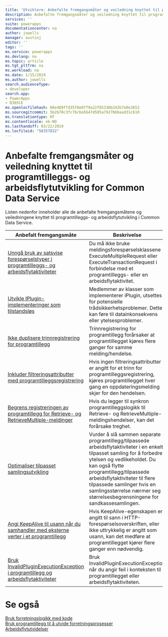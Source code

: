 ```yaml
---
title: 'Utviklere: Anbefalte fremgangsmåter og veiledning knyttet til programtilleggs- og arbeidsflytutvikling for Common Data Service | Microsoft Docs'
description: Anbefalte fremgangsmåter og veiledning knyttet til programtilleggs- og arbeidsflytutvikling for utviklere av Common Data Service i PowerApps.
services: ''
suite: powerapps
documentationcenter: na
author: jowells
manager: austinj
editor: ''
tags: ''
ms.service: powerapps
ms.devlang: na
ms.topic: article
ms.tgt_pltfrm: na
ms.workload: na
ms.date: 1/15/2019
ms.author: jowells
search.audienceType:
- developer
search.app:
- PowerApps
- D365CE
ms.openlocfilehash: 60e489ffd35f0e07f9a22f65336b242b7e0e2652
ms.sourcegitcommit: 5b2b70c3fc7bcba5647d505a79276bbaad31c610
ms.translationtype: HT
ms.contentlocale: nb-NO
ms.lasthandoff: 03/22/2019
ms.locfileid: "58357832"
---
```

# <a name="best-practices-and-guidance-regarding-plug-in-and-workflow-development-for-the-common-data-service"></a>Anbefalte fremgangsmåter og veiledning knyttet til programtilleggs- og arbeidsflytutvikling for Common Data Service

Listen nedenfor inneholder alle de anbefalte fremgangsmåtene og veiledningene knyttet til programtilleggs- og arbeidsflytutvikling i Common Data Service.

|Anbefalt fremgangsmåte  |Beskrivelse  |
|---------|---------|
|[Unngå bruk av satsvise forespørselstyper i programtilleggs- og arbeidsflytaktiviteter](avoid-batch-requests-plugin.md)     |Du må ikke bruke meldingsforespørselsklassene ExecuteMultipleRequest eller ExecuteTransactionRequest i forbindelse med et programtilleggs- eller en arbeidsflytaktivitet.         |
|[Utvikle IPlugin-implementeringer som tilstandsløs](develop-iplugin-implementations-stateless.md)     |Medlemmer av klasser som implementerer iPlugin, utsettes for potensielle trådsikkerhetsproblemer. Dette kan føre til datainkonsekvens eller ytelsesproblemer.         |
|[Ikke duplisere trinnregistrering for programtillegg](do-not-duplicate-plugin-step-registration.md)     |Trinnregistrering for programtillegg forårsaker at programtillegget kjøres flere ganger for samme melding/hendelse.         |
|[Inkluder filtreringsattributter med programtilleggsregistrering](include-filtering-attributes-plugin-registration.md)     |Hvis ingen filtreringsattributter er angitt for et trinn for programtilleggsregistrering, kjøres programtillegget hver gang en oppdateringsmelding skjer for den hendelsen.         |
|[Begrens registreringen av programtillegg for Retrieve- og RetrieveMultiple-meldinger](limit-registration-plugins-retrieve-retrievemultiple.md)     |Hvis du legger til synkron programtilleggslogikk til Retrieve- og RetrieveMultiple-meldingshendelser, kan det forårsake treghet.         |
|[Optimaliser tilpasset samlingsutvikling](optimize-assembly-development.md)     |Vurder å slå sammen separate programtillegg/tilpassede arbeidsflytaktiviteter i en enkelt tilpasset samling for å forbedre ytelsen og vedlikeholdet. Du kan også flytte programtillegg/tilpassede arbeidsflytaktiviteter til flere tilpassede samlinger hvis en samlingsstørrelse nærmer seg størrelsesbegrensningene for sandkassesamlingen.         |
|[Angi KeepAlive til usann når du samhandler med eksterne verter i et programtillegg](set-keepalive-false-interacting-external-hosts-plugin.md)     |Hvis KeepAlive-egenskapen er angitt til sann i HTTP-forespørselsoverskriften, eller ikke uttrykkelig er angitt som usann, kan det medføre at programtillegget kjører flere ganger enn nødvendig.         |
|[Bruk InvalidPluginExecutionException i programtillegg og arbeidsflytaktiviteter](use-invalidpluginexecutionexception-plugin-workflow-activities.md)     |Bruk InvalidPluginExecutionException når du angir feil i konteksten til programtillegget eller arbeidsflytaktiviteten.         |

# <a name="see-also"></a>Se også
[Bruk forretningslogikk med kode](../../apply-business-logic-with-code.md)<br />
[Bruk programtillegg til å utvide forretningsprosesser](../../plug-ins.md)<br />
[Arbeidsflytutvidelser](../../workflow/workflow-extensions.md)<br />